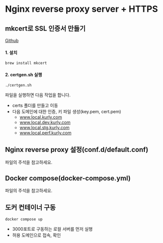 # Nginx reverse proxy server + HTTPS

## mkcert로 SSL 인증서 만들기
[Github](https://github.com/FiloSottile/mkcert)  

#### 1. 설치
```
brew install mkcert
```

#### 2. certgen.sh 실행
```
./certgen.sh
```
파일을 실행하면 다음 작업을 합니다.
- certs 폴더를 만들고 이동
- 다음 도메인에 대한 인증, 키 파일 생성(key.pem, cert.pem)
  - www.local.kurly.com 
  - www.local.dev.kurly.com
  - www.local.stg.kurly.com
  - www.local.perf.kurly.com

## Nginx reverse proxy 설정(conf.d/default.conf)
파일의 주석을 참고하세요.

## Docker compose(docker-compose.yml)
파일의 주석을 참고하세요.

## 도커 컨테이너 구동
```
docker compose up
```
- 3000포트로 구동하는 로컬 서버를 먼저 실행
- 허용 도메인으로 접속, 확인